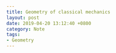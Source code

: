 ```yaml
---
title: Geometry of classical mechanics
layout: post
date: 2019-04-20 13:12:40 +0800
category: Note
tags: 
- Geometry
---
```

